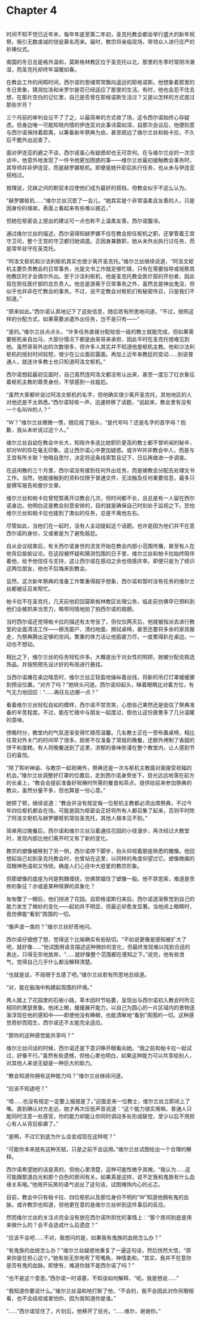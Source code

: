 # Chapter 4

<br>
时间不知不觉已近年末，每年年底至第二年初，圣克托教会都会举行盛大的新年祝祭，吸引无数虔诚的信徒慕名而来。届时，教宗将亲临现场，带领众人进行庄严的祈祷仪式。

南国的冬日总是格外温和，莫斯格林教区位于圣克托以北，那里的冬季时常阴冷潮湿，而圣克托却终年温暖如春。

在教会工作的闲暇时间，西尔诺的思绪常常飘向遥远的耶格诺斯。他想象着那里的冬日景象，猜测拉洛和米罗尔是否已经适应了那里的生活。有时，他也会忍不住去想，在那片空白的记忆里，自己是否曾在耶格诺斯生活过？又是以怎样的方式度过那些岁月？

三个月前的审判会议不了了之，以最简单的方式收了场，这令西尔诺始终心存疑虑。但身边唯一可能知晓内情的伊连亚对此事讳莫如深，自那次会议后，他便刻意与西尔诺保持着距离，以筹备新年祭典为由，甚至疏远了维尔兰丝和帕卡拉，不久后干脆外出巡查了。

面对伊连亚的避之不谈，西尔诺虽心有疑惑却也无可奈何。在与维尔兰丝的一次交谈中，他意外地发现了一件令他更加困惑的事——维尔兰丝最初接触教会事务时，其导师并非伊连亚，而是赫罗娜枢机。即便是她升职后执行任务，也从未与伊连亚搭档过。

按理说，兄妹之间的默契本应使他们成为最好的搭档，但教会似乎不这么认为。

“赫罗娜枢机……”维尔兰丝沉思了一会儿，“她其实是个非常温柔且友善的人，只是因身份的缘故，表面上看起来有些难以接近。”

但她在枢密会上提出的建议可一点也称不上温柔友善。西尔诺腹诽。

通过维尔兰丝的描述，西尔诺得知赫罗娜不仅在教会担任枢机之职，还掌管着王宫守卫司，整个王宫的守卫都归她调遣。正因身兼数职，她从未外出执行过任务，而是常年驻守在圣克托。

“阿洛文枢机和沙法利枢机其实也很少离开圣克托。”维尔兰丝继续说道，“阿洛文枢机主要负责教会的日常事务，光是文书工作就足够忙碌，只有在需要指导或视察其他教区时才会偶尔外出。至于沙法利枢机，他是圣克托教会医疗部的开创者，因此现在担任医疗部的总负责人。他总是游离于日常事务之外，虽然总是神出鬼没，但似乎也并非在忙教会的事务。不过，说不定教会对枢机们有秘密传召，只是我们不知道。”

“原来如此。”西尔诺认真地记下了这些信息，随后若有所思地问道，“不过，按照这样的分配方式，如果需要派遣外出任务，岂不是只有——”

“是的。”维尔兰丝点点头，“许多任务直接分配给低一级的教士就能完成，但如果需要枢机亲自出马，大部分情况下都是由哥哥来承担，因此平时在圣克托很难见到他。虽然哥哥外出的次数很多，但许多人其实并不知道他是枢机主教。他和沙法利枢机的授封时间较短，很少在公众面前露面。再加上近年来教廷的变动……别说普通人，就连许多教士也只知道阿洛文枢机。”

西尔诺想起最初见面时，自己竟然连阿洛文都没有认出来，甚至一度忘了红衣象征着枢机主教的尊贵身份，不禁感到一丝尴尬。

“虽然大家都听说过阿洛文枢机的名字，但他确实很少离开圣克托，其他地区的人对他还是不太熟悉。”西尔诺轻咳一声，迅速转移了话题，“说起来，教会里有没有一个名叫W的人？”

“W？”维尔兰丝微微一愣，随后摇了摇头，“是代号吗？还是名字的首字母？抱歉，我从未听说过这个人。”

维尔兰丝自幼在教会中长大，知晓许多连比她职阶更高的教士都不曾听闻的秘辛，却对W的存在毫无印象。这让西尔诺心中更加疑惑。或许W并非教会中人，而是与王宫有所关联？他暗自思忖，决定将这条线索暂且记下，日后再做进一步调查。

在这闲散的三个月里，西尔诺没有接到任何外出任务，而是被教会分配去处理文书工作。当然，他能接触到的资料仅限于普通文件，无法触及任何重要信息，最多只是撰写报告和誊抄文章。

维尔兰丝和帕卡拉曾短暂离开过教会几次，但时间都不长，且总是有一人留在西尔诺身边。他明白这是教会刻意安排的，目的就是确保自己时刻处于监视之下。恐怕维尔兰丝和帕卡拉也接到了类似的任务，总是不离他左右。

尽管如此，当他们在一起时，没有人主动提起这个话题。也许是因为他们并不在意西尔诺的身份，又或者是为了避免尴尬。

自从会议结束后，有关西尔诺身世的流言开始在教会内部小范围传播，甚至有人在他背后偷偷议论。在这段被怀疑和猜测包围的日子里，维尔兰丝和帕卡拉始终陪伴着他，给予他信任与支持，这让西尔诺在感动之余也倍感庆幸。即便只是为了结识这两位朋友，他也不后悔来到教会。

显然，这次新年祭典的准备工作繁重得超乎想象，西尔诺和暂时没有任务的维尔兰丝都被征召来帮忙。

帕卡拉不在圣克托，几天前他赶回莫斯格林教区处理公务，临走前仿佛早已预料到他们会被抓来当苦力，略带同情地拍了拍西尔诺的肩膀。

当时西尔诺还觉得帕卡拉的描述有太夸张了，但仅仅两天后，他就被指派去进行教堂的全面清洁工作——擦洗窗户、清扫地面、擦拭桌椅，甚至还要将多余的家具搬走，为祭典腾出足够的空间。繁重的体力活让他筋疲力尽，一度累得趴在桌边，一动也不想动。

相比之下，维尔兰丝的任务轻松许多。大概是出于对女性的照顾，她被分配去挑选饰品，并按照预先设计好的布局进行悬挂。

当西尔诺瘫在桌边喘息时，维尔兰丝正轻盈地操纵着丝线，将新的吊灯灯罩缓缓挪到预设位置。“对齐了吗？”她转头问道。西尔诺仰起头，眯着眼睛比对着方位，有气无力地回应：“……再往左边挪一点？”

看着维尔兰丝轻松自如的模样，西尔诺不禁苦笑，心想自己果然还是低估了祭典准备的辛苦程度。不过，能在忙碌中与朋友一起度过，倒也让这份疲惫多了几分温暖的意味。

傍晚时分，教堂内的气氛逐渐变得忙碌而温馨。几名教士正在一旁布置桌椅，相比往常对外关门的时间早了很多。厨房不仅准备了常规的晚餐，还额外烤制了香甜的饼干和蛋糕。有人将晚餐送到了这里，浓郁的香味弥漫在整个教堂内，让人感到节日的喜悦。

“除了聆听神谕、与教宗一起祝祷外，祭典还是一次与枢机主教面对面接受祝福的机会。”维尔兰丝调整好灯罩的位置后，走到西尔诺身旁坐下，目光远远地落在前方的长桌上，“教会会提前准备好祝祷时所需的餐食和茶点，提供给前来参加祭典的教众，虽然分量不多，但也算是一份心意。”

她顿了顿，继续说道：“教会并没有规定每一位枢机主教都必须出席祭典，不过今年四位枢机都会在场。可能是因为枢密会正好将所有人都召集了起来，否则平时除了阿洛文枢机与赫罗娜枢机常驻圣克托，其他人根本见不到。”

简单用过晚餐后，西尔诺和维尔兰丝沿着通往花园的小径漫步，再次经过大教堂时，发现内部比他们离开时又有了新的变化。

教宗的塑像被移到了另一侧，西尔诺停下脚步，抬头仰视着那座熟悉的雕像。他回想起自己初到圣克托教会时，也曾站在这里，以同样的角度仰望过它。塑像微阖的双眼神色温和又怜悯，确是人们心目中大慈爱的教宗形象。

但那塑像的底座为何是荆棘缠绕，仿佛禁锢住了塑像一般。他不禁思索，难道是苦修的象征？亦或是某种赎罪的具象化？

匆匆瞥了一眼后，他们拐进了花园。自耶格诺斯归来后，西尔诺逐渐察觉到自己的能力发生了微妙的变化——起初并不明显，但最近却愈发显著。当他闭上眼睛时，竟仿佛能“看到”周围的一切。

“像声波一类的？”维尔兰丝好奇地问。

西尔诺仔细想了想，觉得这个比喻确实有些贴切。“不如说更像是感知被扩大了吧，就好像……”他试图用语言描述这种微妙的变化，但最终发现难以找到合适的表达，只得无奈地放弃，“……就好像整个范围都在感知之下。”说完，他有些泄气，觉得自己几乎什么都没解释清楚。

“也就是说，不局限于五感了吧。”维尔兰丝若有所思地总结道。

“对，能在脑海中构建起周围的环境。”

两人踏上了花园里的石板小路，草木因时节枯萎，呈现出与西尔诺初入教会时所见相同的萧瑟景象。他闭上眼，缓缓展开能力，以自己为圆心的一片区域内的景物逐渐浮现在他的感知中——即使他没有睁眼，也能清晰地“看到”周围的一切。这种感觉奇妙而陌生，西尔诺还不太能完全适应。

“那你的这种感觉能共享吗？”

维尔兰丝问话的时候，西尔诺还是下意识睁开眼看向她。“我之前和帕卡拉一起试过，好像不行。”虽然有些遗憾，但他心里也明白，如果这种能力可以共享给别人，对其他人来说无疑是一种巨大的助力。

“教会知道你拥有这种能力吗？”维尔兰丝继续问道。

“应该不知道吧？”

“唔……也没有规定一定要上报就是了。”迎面走来一位教士，维尔兰丝立即闭上了嘴。直到确认对方走远，她才再次压低声音说道：“这个能力很实用嘛。普通人只能同时注意一处感官，你的能力却能让你同时调动多处形成联觉，至少以后不用担心有人从背后偷袭了。”

“是啊，不过它到底为什么会变成现在这样呢？”

“可能你本来就有这种天赋，只是之前不会运用。”维尔兰丝试图给出一个合理的解释。

西尔诺希望她的话是真的，但他心里清楚，这种可能性微乎其微。“我认为……这可能跟那道白光和那个白色的房间有关。如果真是这样，说不定我和鬼族有什么血缘关系哦。”他用开玩笑的语气说出了这句话，试图掩饰内心的忐忑。

目前，教会中只有帕卡拉、四位枢机以及那位身份不明的“W”知道他拥有鬼的血脉。或许教宗也知道，但他更在意的是维尔兰丝听到这件事后的反应。

然而维尔兰丝的关注点完全没有放在西尔诺所担忧的事情上：“那个房间到底是用来做什么的？会不会造成什么后遗症？”

“应该不会吧……不对，我想问的是，如果我有鬼族的血统怎么办？”

“有鬼族的血统怎么办？”维尔兰丝疑惑地重复了一遍这句话，然后恍然大悟，“原来你是在担心这个。”她有些无奈地弯了弯嘴角，神情柔和，“其实，我并不在意你是否有鬼的血脉。即使有，难道你就不是西尔诺了吗？”

“也不是这个意思。”西尔诺一时语塞，不知该如何解释，“呃，我是想说……”

“我知道你要说什么。”维尔兰丝温和地打断了他，“不会的，我不会因此对你另眼相看，也不会歧视或害怕你，因为我知道你是谁。”

“……”西尔诺怔住了，片刻后，他移开了目光，“……维尔，谢谢你。”
